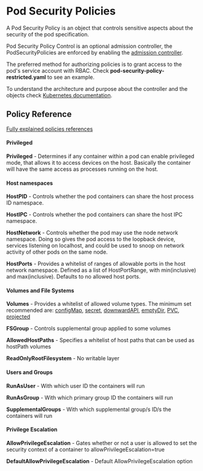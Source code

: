# Pod Security Policies

A Pod Security Policy is an object that controls sensitive aspects about the security of the pod specification. 

Pod Security Policy Control is an optional admission controller, the PodSecurityPolicies are enforced by enabling the [admission controller](https://kubernetes.io/docs/reference/access-authn-authz/admission-controllers/#how-do-i-turn-on-an-admission-control-plug-in).

The preferred method for authorizing policies is to grant access to the pod's service account with RBAC. Check **pod-security-policy-restricted.yaml** to see an example.  

To understand the architecture and purpose about the controller and the objects check [Kubernetes documentation](https://kubernetes.io/docs/concepts/policy/pod-security-policy/#what-is-a-pod-security-policy).

<h2>Policy Reference</h2>

[Fully explained policies references](https://kubernetes.io/docs/concepts/policy/pod-security-policy/#policy-reference)

<h4>Privileged</h4>

**Privileged** - Determines if any container within a pod can enable privileged mode, that allows it to access devices on the host. Basically the container will have the same access as processes running on the host.

<h4>Host namespaces</h4>

**HostPID** - Controls whether the pod containers can share the host process ID namespace.

**HostIPC** - Controls whether the pod containers can share the host IPC namespace.

**HostNetwork** - Controls whether the pod may use the node network namespace. Doing so gives the pod access to the loopback device, services listening on localhost, and could be used to snoop on network activity of other pods on the same node.

**HostPorts** - Provides a whitelist of ranges of allowable ports in the host network namespace. Defined as a list of HostPortRange, with min(inclusive) and max(inclusive). Defaults to no allowed host ports.

<h4>Volumes and File Systems</h4>

**Volumes** - Provides a whitelist of allowed volume types. The minimum set recommended are: [configMap](https://cloud.google.com/kubernetes-engine/docs/concepts/configmap?hl=es-419), [secret](https://kubernetes.io/docs/concepts/configuration/secret/), [downwardAPI](https://kubernetes.io/docs/tasks/inject-data-application/downward-api-volume-expose-pod-information/), [emptyDir](https://kubernetes.io/docs/concepts/storage/#emptydir), [PVC](https://kubernetes.io/docs/concepts/storage/persistent-volumes/#persistentvolumeclaims), [projected](https://kubernetes.io/docs/tasks/configure-pod-container/configure-projected-volume-storage/)

**FSGroup** - Controls supplemental group applied to some volumes

**AllowedHostPaths** - Specifies a whitelist of host paths that can be used as hostPath volumes

**ReadOnlyRootFilesystem** - No writable layer

<h4>Users and Groups</h4>

**RunAsUser** - With which user ID the containers will run

**RunAsGroup** - With which primary group ID the containers will run

**SupplementalGroups** - With which supplemental group/s ID/s the containers will run

<h4>Privilege Escalation</h4>

**AllowPrivilegeEscalation** - Gates whether or not a user is allowed to set the security context of a container to allowPrivilegeEscalation=true

**DefaultAllowPrivilegeEscalation** - Default AllowPrivilegeEscalation option